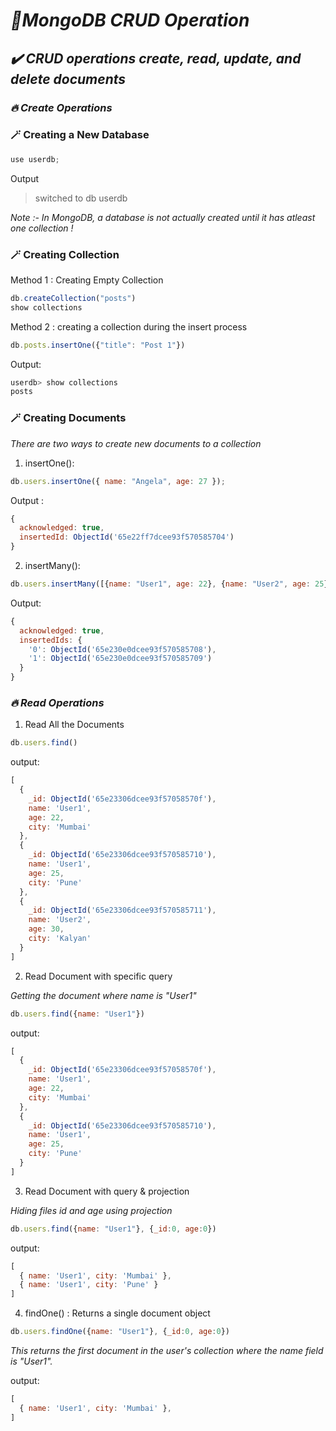 # *🥭MongoDB CRUD Operation*

## *✔️ CRUD operations create, read, update, and delete documents*

### *🔥 Create Operations*

### 🪄 Creating a New Database
```javascript
use userdb;
```
Output 
> switched to db userdb

*Note :- In MongoDB, a database is not actually created until it has atleast one collection !*

### 🪄 Creating Collection

Method 1 : Creating Empty Collection
```Javascript
db.createCollection("posts")
show collections
```

Method 2 : creating a collection during the insert process
```Javascript
db.posts.insertOne({"title": "Post 1"})
```

Output:
```javascript
userdb> show collections
posts
```
### 🪄 Creating Documents
*There are two ways to create new documents to a collection*
1. insertOne():
```javascript
db.users.insertOne({ name: "Angela", age: 27 });
```
Output :
```javascript
{
  acknowledged: true,
  insertedId: ObjectId('65e22ff7dcee93f570585704')
}
```

2. insertMany():
```javascript
db.users.insertMany([{name: "User1", age: 22}, {name: "User2", age: 25}])
```

Output:
```javascript
{
  acknowledged: true,
  insertedIds: {
    '0': ObjectId('65e230e0dcee93f570585708'),
    '1': ObjectId('65e230e0dcee93f570585709')
  }
}
```

### *🔥 Read Operations*
1. Read All the Documents
```javascript
db.users.find()
```

output:
```javascript
[
  {
    _id: ObjectId('65e23306dcee93f57058570f'),
    name: 'User1',
    age: 22,
    city: 'Mumbai'
  },
  {
    _id: ObjectId('65e23306dcee93f570585710'),
    name: 'User1',
    age: 25,
    city: 'Pune'
  },
  {
    _id: ObjectId('65e23306dcee93f570585711'),
    name: 'User2',
    age: 30,
    city: 'Kalyan'
  }
]
```

2. Read Document with specific query

*Getting the document where name is "User1"*
```javascript
db.users.find({name: "User1"})
```

output:
```javascript
[
  {
    _id: ObjectId('65e23306dcee93f57058570f'),
    name: 'User1',
    age: 22,
    city: 'Mumbai'
  },
  {
    _id: ObjectId('65e23306dcee93f570585710'),
    name: 'User1',
    age: 25,
    city: 'Pune'
  }
]
```
3. Read Document with query & projection

*Hiding files id and age using projection*
```javascript
db.users.find({name: "User1"}, {_id:0, age:0})
```

output:
```javascript
[
  { name: 'User1', city: 'Mumbai' },
  { name: 'User1', city: 'Pune' }
]
```

4. findOne() :  Returns a single document object
```javascript
db.users.findOne({name: "User1"}, {_id:0, age:0})
```

*This returns the first document in the user's collection where the name field is "User1".*

output:
```javascript
[
  { name: 'User1', city: 'Mumbai' },
]
```
